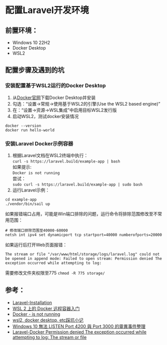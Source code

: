 # 配置Laravel开发环境 
## 前置环境：
+ Windows 10 22H2
+ Docker Desktop
+ WSL2
## 配置步骤及遇到的坑  
### 安装配置基于WSL2运行的Docker Desktop
1. 从[Docker官网](https://docker.com)下载Docker Desktop并安装
2. 勾选：“设置->常规->使用基于WSL2的引擎(Use the WSL2 based engine)”  
3. 在：“设置->资源->WSL集成”中启用目标WSL2发行版  
4. 启动WSL2，测试docker安装情况  
```
docker --version  
docker run hello-world
```

### 安装Laravel Docker示例容器  
1. 根据Laravel文档在WSL2终端中执行：  
```curl -s https://laravel.build/example-app | bash```  
如果提示:  
```Docker is not running```  
尝试：  
```sudo curl -s https://laravel.build/example-app | sudo bash``` 
2. 运行Laravel示例：
```
cd example-app  
./vendor/bin/sail up
```
如果报错端口占用，可能是Win端口排除的问题，运行命令将排除范围修改至不常用范围：  
```
# 修改端口排除范围至40000-60000
netsh int ipv4 set dynamicport tcp startport=40000 numberofports=20000
```
如果运行后打开Web页面报错：
```
The stream or file "/var/www/html/storage/logs/laravel.log" could not be opened in append mode: Failed to open stream: Permission denied The exception occurred while attempting to log: 
```
需要修改文件夹权限至775
```chmod -R 775 storage/```
## 参考：
+ [Laravel-Installation](https://laravel.com/docs/10.x#environment-based-configuration)
+ [WSL 2 上的 Docker 远程容器入门](https://learn.microsoft.com/zh-cn/windows/wsl/tutorials/wsl-containers)
+ [Docker - is not running](https://stackoverflow.com/questions/66530509/docker-is-not-running)
+ [wsl2, docker desktop, etc踩坑小记](https://note.bobo.moe/2020/02/wsl2-docker-desktop-etc.html)
+ [Windows 10 無法 LISTEN Port 4200 與 Port 3000 的靈異事件整理](https://blog.miniasp.com/post/2019/03/31/Ports-blocked-by-Windows-10-for-unknown-reason)
+ [Laravel-Docker Permission denied The exception occurred while attempting to log: The stream or file](https://stackoverflow.com/questions/72877284/laravel-docker-permission-denied-the-exception-occurred-while-attempting-to-log)